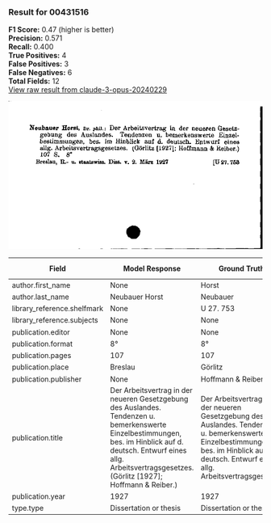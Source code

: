 ### Result for 00431516
**F1 Score:** 0.47 (higher is better)<br>**Precision:** 0.571<br>**Recall:** 0.400<br>**True Positives:** 4<br>**False Positives:** 3<br>**False Negatives:** 6<br>**Total Fields:** 12<br>[View raw result from claude-3-opus-20240229](https://github.com/RISE-UNIBAS/humanities_data_benchmark/blob/main/results/2025-09-02/T0145/request_T0145_00431516.json)

<img src="https://github.com/RISE-UNIBAS/humanities_data_benchmark/blob/main/benchmarks/zettelkatalog/images/00431516.jpg?raw=true" alt="00431516" width="600px">

| Field | Model Response | Ground Truth | Fuzzy Score | Match |
|-------|----------------|--------------|-------------|-------|
| author.first_name | None | Horst | 0.000 | ❌ |
| author.last_name | Neubauer Horst | Neubauer | 0.727 | ❌ |
| library_reference.shelfmark | None | U 27. 753 | 0.000 | ❌ |
| library_reference.subjects | None | None | 1.000 | ✅ |
| publication.editor | None | None | 1.000 | ✅ |
| publication.format | 8° | 8° | 1.000 | ✅ |
| publication.pages | 107 | 107 | 1.000 | ✅ |
| publication.place | Breslau | Görlitz | 0.286 | ❌ |
| publication.publisher | None | Hoffmann & Reiber | 0.000 | ❌ |
| publication.title | Der Arbeitsvertrag in der neueren Gesetzgebung des Auslandes. Tendenzen u. bemerkenswerte Einzelbestimmungen, bes. im Hinblick auf d. deutsch. Entwurf eines allg. Arbeitsvertragsgesetzes. (Görlitz [1927]; Hoffmann & Reiber.) | Der Arbeitsvertrag in der neueren Gesetzgebung des Auslandes. Tendenzen u. bemerkenswerte Einzelbestimmungen, bes. im Hinblick auf d. deutsch. Entwurf eines allg. Arbeitsvertragsgesetzes | 0.907 | ❌ |
| publication.year | 1927 | 1927 | 1.000 | ✅ |
| type.type | Dissertation or thesis | Dissertation or thesis | 1.000 | ✅ |
